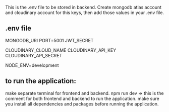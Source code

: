 This is the .env file to be stored in backend. 
Create mongodb atlas account and cloudinary account for this keys, then add those values in your .env file.

.env file
----------
MONGODB_URI
PORT=5001
JWT_SECRET

CLOUDINARY_CLOUD_NAME
CLOUDINARY_API_KEY
CLOUDINARY_API_SECRET

NODE_ENV=development

to run the application:
----------------------
make separate terminal for frontend and backend.
npm run dev => this is the comment for both frontend and backend to run the application.
make sure you install all dependencies and packages before running the application.
